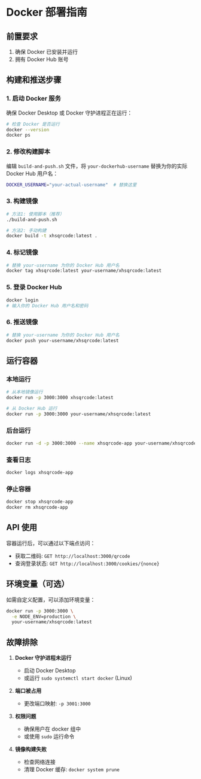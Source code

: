 # Docker 部署指南

## 前置要求

1. 确保 Docker 已安装并运行
2. 拥有 Docker Hub 账号

## 构建和推送步骤

### 1. 启动 Docker 服务

确保 Docker Desktop 或 Docker 守护进程正在运行：

```bash
# 检查 Docker 是否运行
docker --version
docker ps
```

### 2. 修改构建脚本

编辑 `build-and-push.sh` 文件，将 `your-dockerhub-username` 替换为你的实际 Docker Hub 用户名：

```bash
DOCKER_USERNAME="your-actual-username"  # 替换这里
```

### 3. 构建镜像

```bash
# 方法1: 使用脚本（推荐）
./build-and-push.sh

# 方法2: 手动构建
docker build -t xhsqrcode:latest .
```

### 4. 标记镜像

```bash
# 替换 your-username 为你的 Docker Hub 用户名
docker tag xhsqrcode:latest your-username/xhsqrcode:latest
```

### 5. 登录 Docker Hub

```bash
docker login
# 输入你的 Docker Hub 用户名和密码
```

### 6. 推送镜像

```bash
# 替换 your-username 为你的 Docker Hub 用户名
docker push your-username/xhsqrcode:latest
```

## 运行容器

### 本地运行

```bash
# 从本地镜像运行
docker run -p 3000:3000 xhsqrcode:latest

# 从 Docker Hub 运行
docker run -p 3000:3000 your-username/xhsqrcode:latest
```

### 后台运行

```bash
docker run -d -p 3000:3000 --name xhsqrcode-app your-username/xhsqrcode:latest
```

### 查看日志

```bash
docker logs xhsqrcode-app
```

### 停止容器

```bash
docker stop xhsqrcode-app
docker rm xhsqrcode-app
```

## API 使用

容器运行后，可以通过以下端点访问：

- 获取二维码: `GET http://localhost:3000/qrcode`
- 查询登录状态: `GET http://localhost:3000/cookies/{nonce}`

## 环境变量（可选）

如需自定义配置，可以添加环境变量：

```bash
docker run -p 3000:3000 \
  -e NODE_ENV=production \
  your-username/xhsqrcode:latest
```

## 故障排除

1. **Docker 守护进程未运行**
   - 启动 Docker Desktop
   - 或运行 `sudo systemctl start docker` (Linux)

2. **端口被占用**
   - 更改端口映射: `-p 3001:3000`

3. **权限问题**
   - 确保用户在 docker 组中
   - 或使用 `sudo` 运行命令

4. **镜像构建失败**
   - 检查网络连接
   - 清理 Docker 缓存: `docker system prune`
